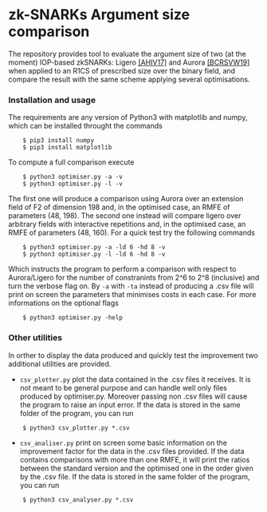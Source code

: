 # zk-SNARKs Argument size comparison

The repository provides tool to evaluate the argument size of two (at the moment) IOP-based zkSNARKs: Ligero [[AHIV17]](https://acmccs.github.io/papers/p2087-amesA.pdf) and Aurora [[BCRSVW19]](https://eprint.iacr.org/2018/828) when applied to an R1CS of prescribed size over the binary field, and compare the result with the same scheme applying several optimisations.

### Installation and usage
The requirements are any version of Python3 with matplotlib and numpy, which can be installed throught the commands
```
    $ pip3 install numpy
    $ pip3 install matplotlib
```
To compute a full comparison execute
```
    $ python3 optimiser.py -a -v
    $ python3 optimiser.py -l -v
```
The first one will produce a comparison using Aurora over an extension field of F2 of dimension 198 and, in the optimised case, an RMFE of parameters (48, 198). The second one instead will compare ligero over arbitrary fields with interactive repetitions and, in the optimised case, an RMFE of parameters (48, 160).
For a quick test try the following commands
```
    $ python3 optimiser.py -a -ld 6 -hd 8 -v
    $ python3 optimiser.py -l -ld 6 -hd 8 -v
```
Which instructs the program to perform a comparison with respect to Aurora/Ligero for the number of constranints from 2^6 to 2^8 (inclusive) and turn the verbose flag on. By `-a` with `-ta` instead of producing a .csv file will print on screen the parameters that minimises costs in each case. For more informations on the optional flags
```
    $ python3 optimiser.py -help
```

### Other utilities
In orther to display the data produced and quickly test the improvement two additional utilities are provided. 

* `csv_plotter.py` plot the data contained in the .csv files it receives. It is not meant to be general purpose and can handle well only files produced by optimiser.py. Moreover passing non .csv files will cause the program to raise an input error.
If the data is stored in the same folder of the program, you can run
```
    $ python3 csv_plotter.py *.csv
```
* `csv_analiser.py` print on screen some basic information on the improvement factor for the data in the .csv files provided. If the data contains comparisons with more than one RMFE, it will print the ratios between the standard version and the optimised one in the order given by the .csv file.
If the data is stored in the same folder of the program, you can run
```
    $ python3 csv_analyser.py *.csv
```


